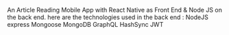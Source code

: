 An Article Reading Mobile App with React Native as Front End & Node JS on the back end.
here are the technologies used in the back end  :
NodeJS
express
Mongoose
MongoDB
GraphQL
HashSync
JWT
